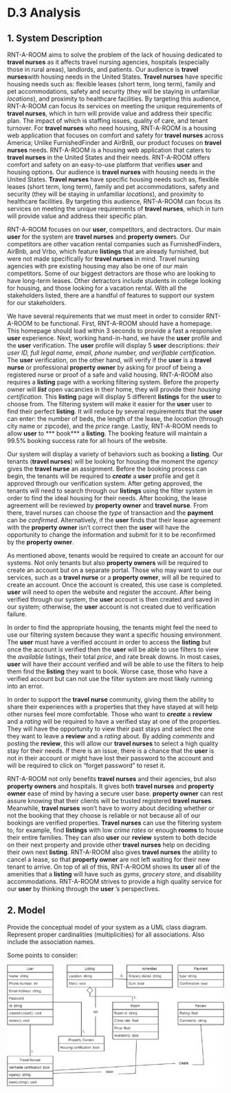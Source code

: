 # D.3 Analysis

## 1. System Description

RNT-A-ROOM aims to solve the problem of the lack of housing dedicated to **travel nurses** as it affects travel nursing agencies, hospitals (especially those in rural areas), landlords, and patients. Our audience is **travel nurses**with housing needs in the United States. **Travel nurses** have specific housing needs such as: flexible leases (short term, long term), family and pet accommodations, safety and security (they will be staying in unfamiliar *locations*), and proximity to healthcare facilities. By targeting this audience, RNT-A-ROOM can focus its services on meeting the unique requirements of **travel nurses**, which in turn will provide value and address their specific plan. The impact of which is staffing issues, quality of care, and tenant turnover. For **travel nurses** who need housing, RNT-A-ROOM is a housing web application that focuses on comfort and safety for **travel nurses** across America; Unlike FurnishedFinder and AirBnB, our product focuses on **travel nurses** needs. RNT-A-ROOM is a housing web application that caters to **travel nurses** in the United States and their needs. RNT-A-ROOM offers comfort and safety on an easy-to-use platform that verifies **user** and housing options. Our audience is **travel nurses** with housing needs in the United States. **Travel nurses** have specific housing needs such as, flexible leases (short term, long term), family and pet accommodations, safety and security (they will be staying in unfamiliar *locations*), and proximity to healthcare facilities. By targeting this audience, RNT-A-ROOM can focus its services on meeting the unique requirements of **travel nurses**, which in turn will provide value and address their specific plan.

RNT-A-ROOM focuses on our **user**, competitors, and dectractors. Our main **user** for the system are **travel nurses** and **property owner**s. Our competitors are other vacation rental companies such as FurnishedFinders, AirBnb, and Vrbo, which feature **listings** that are already furnished, but were not made specifically for **travel nurses** in mind. Travel nursing agencies with pre existing housing may also be one of our main competitors. Some of our biggest detractors are those who are looking to have long-term leases. Other detractors include students in college looking for housing, and those looking for a vacation rental. With all the stakeholders listed, there are a handful of features to support our system for our stakeholders.

We have several requirements that we must meet in order to consider RNT-A-ROOM to be functional. First, RNT-A-ROOM should have a homepage. This homepage should load within 3 seconds to provide a fast a responsive  **user**  experience. Next, working hand-in-hand, we have the  **user**  profile and the  **user**  verification. The  **user**  profile will display 5  **user**  descriptions: *their user ID, full legal name, email, phone number, and verifiable certification*. The  **user**  verification, on the other hand, will verify if the  **user**  is a **travel nurse** or professional **property owner** by asking for proof of being a registered nurse or proof of a safe and valid housing. RNT-A-ROOM also requires a **listing** page with a working filtering system. Before the property owner will ***list*** open vacancies in their home, they will provide their *housing certification*. This **listing** page will display 5 different **listings** for the  **user**  to choose from. The filtering system will make it easier for the  **user** user to find their perfect **listing**. It will reduce by several requirements that the  **user**  can enter: the number of beds, the length of the lease, the *location* (through city name or zipcode), and the *price* range. Lastly, RNT-A-ROOM needs to allow **user** to *** book*** a **listing**. The booking feature will maintain a 99.5% booking success rate for all hours of the website.

Our system will display a variety of behaviors such as booking a **listing**. Our tenants (**travel nurses**) will be looking for housing the moment the *agency* gives the **travel nurse** an assignment. Before the booking process can begin, the tenants will be required to ***create*** a  **user**  profile and get it approved through our verification system. After geting approved, the tenants will need to search through our **listings** using the filter system in order to find the ideal housing for their needs. After booking, the lease agreement will be reviewed by **property owner** and **travel nurse**. From there, travel nurses can choose the *type* of transaction and the **payment** can be *confirmed*. Alternatively, if the  **user**  finds that their lease agreement with the **property owner** isn’t correct then the  **user**  will have the opportunity to change the information and submit for it to be reconfirmed by the **property owner**. 

As mentioned above, tenants would be required to create an account for our systems. Not only tenants but also  **property owners** will be required to create an account but on a separate portal. Those who may want to use our services, such as a **travel nurse** or a **property owner**, will all be required to create an account. Once the account is created, this use case is completed. **user** will need to open the website and register the account. After being verified through our system, the  **user** account is then created and saved in our system; otherwise, the  **user** account is not created due to verification failure. 

In order to find the appropriate housing, the tenants might feel the need to use our filtering system because they want a specific housing environment. The  **user** must have a verified account in order to access the **listing** but once the account is verified then the  **user** will be able to use filters to view the *available* listings, their total *price*, and rate break downs. In most cases, **user** will have their account verified and will be able to use the filters to help them find the **listing** they want to book. Worse case, those who have a verified account but can not use the filter system are most likely running into an error.

In order to support the **travel nurse** community, giving them the ability to share their experiences with a properties that they have stayed at will help other nurses feel more comfortable. Those who want to ***create*** a **review** and a *rating* will be required to have a verified stay at one of the properties. They will have the opportunity to view their past stays and select the one they want to leave a **review** and a *rating* about. By adding *comments* and posting the **review**, this will allow our **travel nurses** to select a high quality stay for their needs. If there is an issue, there is a chance that the  **user** is not in their account or might have lost their password to the account and will be required to click on “forget password” to reset it.  

RNT-A-ROOM not only benefits **travel nurses** and their agencies, but also **property owners** and hospitals. It gives both **travel nurses** and **property owner** ease of mind by having a secure user base. **property owner** can rest assure knowing that their clients will be trusted registered **travel nurses**. Meanwhile, **travel nurses** won’t have to worry about deciding whether or not the booking that they choose is reliable or not because all of our bookings are verified properties. **Travel nurses** can use the filtering system to, for example, find **listings** with low *crime rates* or enough **rooms** to house their entire families. They can also  **user** our **review** system to both decide on their next property and provide other **travel nurses** help on deciding their own next **listing**. RNT-A-ROOM also gives **travel nurses** the ability to cancel a lease, so that **property owner** are not left waiting for their new tenant to arrive. On top of all of this, RNT-A-ROOM shows its **user** all of the amenities that a **listing** will have such as *gyms*, *grocery store*, and disability accommodations. RNT-A-ROOM strives to provide a high quality service for our **user** by thinking through the  **user** ’s perspectives.
## 2. Model
Provide the conceptual model of your system as a UML class diagram. Represent proper cardinalities (multiplicities) for all associations. Also include the association names. 

 Some points to consider:

![classDiagram](https://github.com/Devin-Jay/cs386/blob/bff811fbc0289a6a3e970884775d1fc94ce0a5ca/assets/classdiagram.png)
